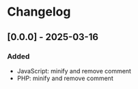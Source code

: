 # Changelog

## [0.0.0] - 2025-03-16

### Added
- JavaScript: minify and remove comment
- PHP: minify and remove comment